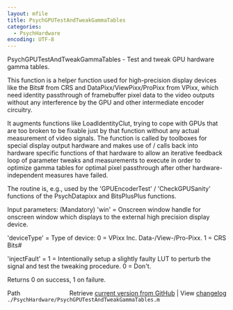 ```yaml
---
layout: mfile
title: PsychGPUTestAndTweakGammaTables
categories:
  - PsychHardware
encoding: UTF-8
---
```



PsychGPUTestAndTweakGammaTables - Test and tweak GPU hardware gamma tables.

This function is a helper function used for high-precision display
devices like the Bits\# from CRS and DataPixx/ViewPixx/ProPixx from VPixx,
which need identity passthrough of framebuffer pixel data to the video outputs
without any interference by the GPU and other intermediate encoder circuitry.

It augments functions like LoadIdentityClut, trying to cope with GPUs that
are too broken to be fixable just by that function without any actual
measurement of video signals.
The function is called by toolboxes for special display output hardware
and makes use of / calls back into hardware specific functions of that
hardware to allow an iterative feedback loop of parameter tweaks and
measurements to execute in order to optimize gamma tables for optimal
pixel passthrough after other hardware-independent measures have failed.

The routine is, e.g., used by the 'GPUEncoderTest' / 'CheckGPUSanity'
functions of the PsychDatapixx and BitsPlusPlus functions.

Input parameters: \(Mandatory\)
'win' = Onscreen window handle for onscreen window which displays to the
        external high precision display device.

'deviceType' = Type of device: 0 = VPixx Inc. Data-/View-/Pro-Pixx.
                               1 = CRS Bits\#

'injectFault' = 1 = Intentionally setup a slightly faulty LUT to perturb
                the signal and test the tweaking procedure. 0 = Don't.

Returns 0 on success, 1 on failure.



<div class="code_header" style="text-align:right;">
  <span style="float:left;">Path&nbsp;&nbsp;</span> <span class="counter">Retrieve <a href=
  "https://raw.github.com/Psychtoolbox-3/Psychtoolbox-3/beta/./PsychHardware/PsychGPUTestAndTweakGammaTables.m">current version from GitHub</a> | View <a href=
  "https://github.com/Psychtoolbox-3/Psychtoolbox-3/commits/beta/./PsychHardware/PsychGPUTestAndTweakGammaTables.m">changelog</a></span>
</div>
<div class="code">
  <code>./PsychHardware/PsychGPUTestAndTweakGammaTables.m</code>
</div>
